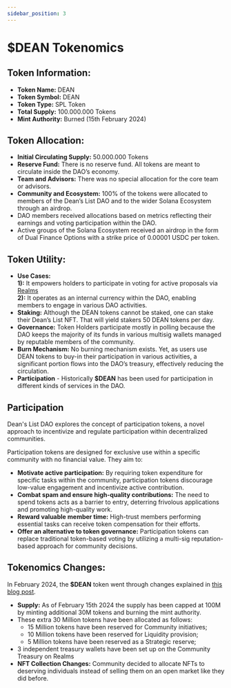 ```yaml
---
sidebar_position: 3
---
```


# $DEAN Tokenomics

## Token Information:

- **Token Name:** DEAN
- **Token Symbol:** DEAN
- **Token Type:** SPL Token
- **Total Supply:** 100.000.000 Tokens
- **Mint Authority:** Burned (15th February 2024)

## Token Allocation:

- **Initial Circulating Supply:** 50.000.000 Tokens
- **Reserve Fund:** There is no reserve fund. All tokens are meant to circulate inside the DAO’s economy.
- **Team and Advisors:** There was no special allocation for the core team or advisors.
- **Community and Ecosystem:** 100% of the tokens were allocated to members of the Dean’s List DAO and to the wider Solana Ecosystem through an airdrop.
- DAO members received allocations based on metrics reflecting their earnings and voting participation within the DAO.
- Active groups of the Solana Ecosystem received an airdrop in the form of Dual Finance Options with a strike price of 0.00001 USDC per token.

## Token Utility:

- **Use Cases:**  
  **1):** It empowers holders to participate in voting for active proposals via [Realms](https://app.realms.today/dao/Dean's%20List%20Network%20State)  
  **2):** It operates as an internal currency within the DAO, enabling members to engage in various DAO activities.
- **Staking:** Although the DEAN tokens cannot be staked, one can stake their Dean’s List NFT. That will yield stakers 50 DEAN tokens per day.
- **Governance:** Token Holders participate mostly in polling because the DAO keeps the majority of its funds in various multisig wallets managed by reputable members of the community.
- **Burn Mechanism:** No burning mechanism exists. Yet, as users use DEAN tokens to buy-in their participation in various activities, a significant portion flows into the DAO’s treasury, effectively reducing the circulation.
- **Participation** - Historically **$DEAN** has been used for participation in different kinds of services in the DAO.

## Participation

Dean's List DAO explores the concept of participation tokens, a novel approach to incentivize and regulate participation within decentralized communities.

Participation tokens are designed for exclusive use within a specific community with no financial value. They aim to:

- **Motivate active participation:** By requiring token expenditure for specific tasks within the community, participation tokens discourage low-value engagement and incentivize active contribution.
- **Combat spam and ensure high-quality contributions:** The need to spend tokens acts as a barrier to entry, deterring frivolous applications and promoting high-quality work.
- **Reward valuable member time:** High-trust members performing essential tasks can receive token compensation for their efforts.
- **Offer an alternative to token governance:** Participation tokens can replace traditional token-based voting by utilizing a multi-sig reputation-based approach for community decisions.

## Tokenomics Changes:

In February 2024, the **$DEAN** token went through changes explained in [this blog post](https://medium.com/@TheDaoDad/the-deans-list-network-state-forging-ahead-a49b0b0fef1f).

- **Supply:** As of February 15th 2024 the supply has been capped at 100M by minting additional 30M tokens and burning the mint authority.
- These extra 30 Million tokens have been allocated as follows:
  - 15 Million tokens have been reserved for Community initiatives;
  - 10 Million tokens have been reserved for Liquidity provision;
  - 5 Million tokens have been reserved as a Strategic reserve;
- 3 independent treasury wallets have been set up on the Community Treasury on Realms
- **NFT Collection Changes:** Community decided to allocate NFTs to deserving individuals instead of selling them on an open market like they did before.
